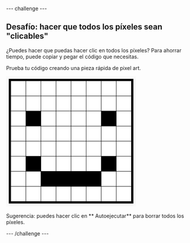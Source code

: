 \--- challenge \---

## Desafío: hacer que todos los píxeles sean "clicables"

¿Puedes hacer que puedas hacer clic en todos los píxeles? Para ahorrar tiempo, puede copiar y pegar el código que necesitas.

Prueba tu código creando una pieza rápida de pixel art.

![captura de pantalla](images/pixel-art-black-example.png)

Sugerencia: puedes hacer clic en ** Autoejecutar** para borrar todos los píxeles.

\--- /challenge \---